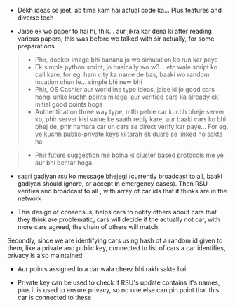 * Dekh ideas se jeet, ab time kam hai actual code ka... Plus features and diverse tech

* Jaise ek wo paper to hai hi, thik... aur jikra kar dena ki after reading various papers, this was before we talked with sir actually, for some preparations

> * Phir, docker image bhi banana jo wo simulation ko run kar paye
> * Ek simple python script, jo basically wo w3... etc wale script ko call kare, for eg. ham city ka name de bas, baaki wo random location chun le... simple bhi new bhi
> * Phir, OS Cashier aur worldline type ideas, jaise ki jo good cars hongi unko kuchh points milega, aur verified cars ka already ek initial good points hoga
> * Authentication three way type, mtlb pehle car kuchh bheje server ko, phir server kisi value ke saath reply kare, aur baaki cars ko bhi bhej de, phir hamara car un cars se direct verify kar paye... For eg. ye kuchh public-private keys ki tarah ek dusre se linked ho sakta hai

> * Phir future suggestion me bolna ki cluster based protocols me ye aur bhi behtar hoga.

* saari gadiyan rsu ko message bhejegi (currently broadcast to all, baaki gadiyan should ignore, or accept in emergency cases). Then RSU verifies and broadcast to all , with array of car ids that it thinks are in the network


* This design of consensus, helps cars to notify others about cars that they think are problematic, cars will decide if the actually not car, with more cars agreed, the chain of others will match.

Secondly, since we are identifying cars using hash of a random id given to them, like a private and public key, connected to list of cars a car identifies, privacy is also maintained

* Aur points assigned to a car wala cheez bhi rakh sakte hai

* Private key can be used to check if RSU's update contains it's names, plus it is used to ensure privacy, so no one else can pin point that this car is connected to these
